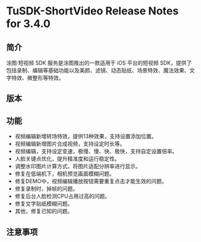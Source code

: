 # TuSDK-ShortVideo Release Notes for 3.4.0
## 简介


涂图·短视频 SDK 服务是涂图推出的一款适用于 iOS 平台的短视频 SDK，提供了包括录制、编辑等基础功能以及美颜、滤镜、动态贴纸、场景特效、魔法效果、文字特效、微整形等特效。


## 版本



## 功能

* 视频编辑新增转场特效，提供13种效果，支持设置添加位置。
* 视频编辑新增图片合成视频，支持设定时长等。
* 视频编辑，支持设定变速，极慢、慢、快、极快，支持自定设置倍率。
* 人脸关键点优化，提升精准度和运行稳定性。
* 调整水印图片计算方式，将图片适配分辨率进行显示。
* 修复在低端机下，相机预览画面模糊问题。
* 修复DEMO中，视频编辑播放按钮需要重复点击才能生效的问题。
* 修复录制时，掉帧的问题。
* 修复后台人脸检测CPU占用过高的问题。
* 修复文字贴纸模糊问题。
* 其他，修复已知的问题。



## 注意事项

